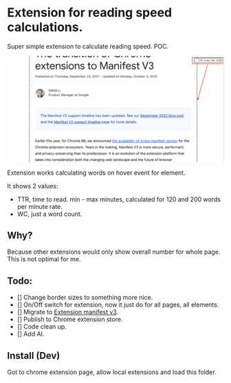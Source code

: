 # Extension for reading speed calculations.

Super simple extension to calculate reading speed. POC.

![Extension demo](chrome-demo.png)

Extension works calculating words on hover event for element.

It shows 2 values:
- TTR, time to read. min - max minutes, calculated for 120 and 200 words per minute rate.
- WC, just a word count.


## Why?

Because other extensions would only show overall number for whole page. This is not optimal for me.


## Todo:
- [] Change border sizes to something more nice. 
- [] On/Off switch for extension, now it just do for all pages, all elements.
- [] Migrate to [Extension manifest v3](https://developer.chrome.com/blog/mv2-transition/).
- [] Publish to Chrome extension store.
- [] Code clean up.
- [] Add AI.

## Install (Dev)

Got to chrome extension page, allow local extensions and load this folder.

